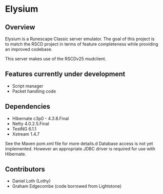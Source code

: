 # Elysium

## Overview
Elysium is a Runescape Classic server emulator. The goal of this project is to match the RSCD project in terms of
feature completeness while providing an improved codebase.

This server makes use of the RSCDv25 mudclient.

## Features currently under development
* Script manager
* Packet handling code


## Dependencies
* Hibernate c3p0 - 4.3.8.Final
* Netty 4.0.2.5.Final
* TestNG 6.1.1
* Xstream 1.4.7

See the Maven pom.xml file for more details.d
Database access is not yet implemented. However an appropriate JDBC driver is required for use with Hibernate.


## Contributors
* Daniel Loth (Lothy)
* Graham Edgecombe (code borrowed from Lightstone)

